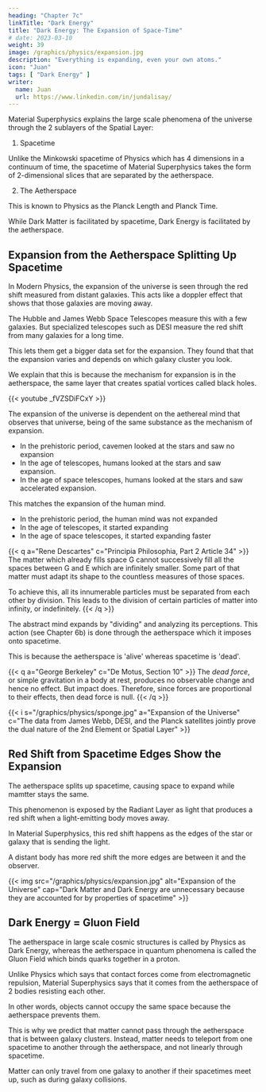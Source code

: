 ```yaml
---
heading: "Chapter 7c"
linkTitle: "Dark Energy"
title: "Dark Energy: The Expansion of Space-Time"
# date: 2023-03-10
weight: 39
image: /graphics/physics/expansion.jpg
description: "Everything is expanding, even your own atoms."
icon: "Juan"
tags: [ "Dark Energy" ]
writer:
  name: Juan
  url: https://www.linkedin.com/in/jundalisay/
---
```



<!-- In 1644, Descartes established a complete theory of gravity, saying that objects revolve around the sun at varying speeds based on their location or distance from the center vortex, represented by the sun. 

{{< i s="/graphics/physics/rotation2.jpg" a="Rotation" >}}

- The closest planets like Mercury revolved fast.
- The outer planets like Jupiter revolved slower.
- But the farthest objects revolved the fastest.

Each vortex is different from each other and so everything is relative depending on which vortex you use as the basis for measurement.

Newton debunks this in his Principia in 1685, saying that planets revolve according to their inertia and not their location. 

This was validated when the outer planets were discovered. And so Descartes' theory was abandoned forever. 


### Dark Matter and Dark Energy are Not Needed

But in 1933, Fritz Zwicky found that the outer parts of galaxies revolve faster than the inner parts, violating Newton. This led to the invention of dark matter to keep it within Newton's laws. 

But this really vindicated Descartes' gravity -- a supermassive blackhole is the best representation of a Cartesian vortex. 

The speed of the outer parts is accounted for by the center of the vortex and not by any dark matter. 

To put icing on the gravity-cake, the DESI telescopes, meant to measure dark energy, see that speed of the universe's expansion measured through red-shift varies depending on which galaxy-cluster you look.

And so in Cartesian Physics, there is no need for either dark matter or dark energy. 

- Dark matter is an effect of the central vortex. 
- Dark energy is an effect of clusters of vortices relative to each other. ### The Mechanism for Expansion --> 


Material Superphysics explains the large scale phenomena of the universe through the 2 sublayers of the Spatial Layer:

1. Spacetime

Unlike the Minkowski spacetime of Physics which has 4 dimensions in a continuum of time, the spacetime of Material Superphysics takes the form of 2-dimensional slices that are separated by the aetherspace.


2. The Aetherspace

This is known to Physics as the Planck Length and Planck Time. 

While Dark Matter is facilitated by spacetime, Dark Energy is facilitated by the aetherspace.



## Expansion from the Aetherspace Splitting Up Spacetime

In Modern Physics, the expansion of the universe is seen through the red shift measured from distant galaxies. This acts like a doppler effect that shows that those galaxies are moving away.

The Hubble and James Webb Space Telescopes measure this with a few galaxies. But specialized telescopes such as DESI measure the red shift from many galaxies for a long time.

This lets them get a bigger data set for the expansion. They found that that the expansion varies and depends on which galaxy cluster you look.

We explain that this is because the mechanism for expansion is in the aetherspace, the same layer that creates spatial vortices called black holes.

{{< youtube _fVZSDiFCxY >}}


The expansion of the universe is dependent on the aethereal mind that observes that universe, being of the same substance as the mechanism of expansion. 

- In the prehistoric period, cavemen looked at the stars and saw no expansion
- In the age of telescopes, humans looked at the stars and saw expansion. 
- In the age of space telescopes, humans looked at the stars and saw accelerated expansion.

This matches the expansion of the human mind.

- In the prehistoric period, the human mind was not expanded
- In the age of telescopes, it started expanding 
- In the age of space telescopes, it started expanding faster

{{< q a="Rene Descartes" c="Principia Philosophia, Part 2 Article 34" >}}
The matter which already fills space G cannot successively fill all the spaces between G and E which are infinitely smaller. Some part of that matter must adapt its shape to the countless measures of those spaces. 

To achieve this, all its innumerable particles must be separated from each other by division. This leads to the division of certain particles of matter into infinity, or indefinitely.
{{< /q >}}


The abstract mind expands by "dividing" and analyzing its perceptions. This action (see Chapter 6b) is done through the aetherspace which it imposes onto spacetime.

This is because the aetherspace is 'alive' whereas spacetime is 'dead'.


{{< q a="George Berkeley" c="De Motus, Section 10" >}}
The *dead force*, or simple gravitation in a body at rest, produces no observable change and hence no effect. But impact does. Therefore, since forces are proportional to their effects, then dead force is null.
{{< /q >}}

{{< i s="/graphics/physics/sponge.jpg" a="Expansion of the Universe" c="The data from James Webb, DESI, and the Planck satellites jointly prove the dual nature of the 2nd Element or Spatial Layer" >}}


## Red Shift from Spacetime Edges Show the Expansion

The aetherspace splits up spacetime, causing space to expand while mamtter stays the same.

This phenomenon is exposed by the Radiant Layer as light that produces a red shift when a light-emitting body moves away.

In Material Superphysics, this red shift happens as the edges of the star or galaxy that is sending the light. 

A distant body has more red shift the more edges are between it and the observer.


{{< img src="/graphics/physics/expansion.jpg" alt="Expansion of the Universe" cap="Dark Matter and Dark Energy are unnecessary because they are accounted for by properties of spacetime" >}}


## Dark Energy = Gluon Field

The aetherspace in large scale cosmic structures is called by Physics as Dark Energy, whereas the aetherspace in quantum phenomena is called the Gluon Field which binds quarks together in a proton.

Unlike Physics which says that contact forces come from electromagnetic repulsion, Material Superphysics says that it comes from the aetherspace of 2 bodies resisting each other.

In other words, objects cannot occupy the same space because the aetherspace prevents them.

This is why we predict that matter cannot pass through the aetherspace that is between galaxy clusters. Instead, matter needs to teleport from one spacetime to another through the aetherspace, and not linearly through spacetime.

Matter can only travel from one galaxy to another if their spacetimes meet up, such as during galaxy collisions.


<!-- We are only able to detect this size-increase not from our own planets or galaxies, but from the gaps between those galaxies where there is no matter to be increased. Descartes calls them 'superficies' (surfaces), which we rename into 'edges'. -->

<!-- These edges are traversed by photons from galaxies to ours. It is there where the photons are stretched (relative to themselves before they entered those edges or gaps) as to become red shifts. 

These edges then draw the gravitational territorial of the galaxy. This territory is where the size-increase happens internally as a single unit, **independent of other galaxies**.

This is similar to the Earth having a gravitational field or territory which keeps the Earth as a single unit. It explains why we and the atmosphere are not flung away by the rotation of the Earth.

The territory of a galaxy likewise keeps its contents as a single unit, making the size-increase uniform on its stars and matter.


### The Division of Spacetime

Descartes assures us that the rate of division of spacetime is also uniform everywhere in the universe. This then leads to the constant speed of light which travels on that spacetime. 

This means that if the rate of division were slower, then the top speed of light would also be slower.

This removes the need for any dark matter or dark energy, since the nature of the spacetime particles already accounts for those phenomena.

This also implies that the speed of light is not really decreed by spacetime, but by the aether that divides that spacetime. 

The division of spacetime is an inexhaustible source of energy which Nikola Tesla tried to tap as cosmic energy. Unlike solar power which comes from a single source as the sun, this spacetime energy is everywhere, though extremely weak.

By processing Descartes' principles, in theory, division-energy can be extracted by creating a vortex with defined edges from where the energy from spacetime division (air-aether) can be downgraded into electrical energy (fire-aether).

This downgrading has metaphysical consequences though. This is why advanced species would predictably rather use the fusion of material hydrogen as their main energy source or base load, and use spacetime-division only as a backup or starter. -->


<!-- In Cartesian Physics, the expansion is accelerating because spacetime is being divided at a constant rate. 

However, the diversity within those divisions is increasing. 

So it leads to the perception that the expansion is accelerating. 

Note that the accelerated expansion is only through the red shift in the macro scale, and conversely by length contraction by Lorentz Relativity.   -->
